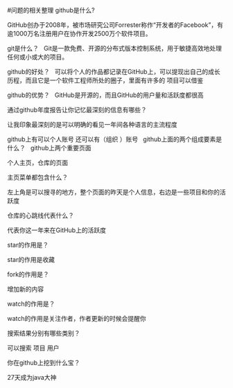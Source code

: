 #问题的相关整理
github是什么?

GitHub创办于2008年，被市场研究公司Forrester称作“开发者的Facebook”，有逾1000万名注册用户在协作开发2500万个软件项目。

git是什么？
 
Git是一款免费、开源的分布式版本控制系统，用于敏捷高效地处理任何或小或大的项目。

github的好处？
 
可以将个人的作品都记录在GitHub上，可以提现出自己的成长历程，而且它是一个软件工程师所处的圈子，里面有许多的
项目可以借鉴

github的优势？
 
GitHub是开源的，而且GitHub的用户量和活跃度都很高

通过github年度报告让你记忆最深刻的信息有哪些？

让我印象最深刻的是可以明确的看见一年间各种语言的主流程度

github上有可以个人账号 还可以有（组织 ）账号
 
github上面的两个组成要素是什么？
 
github上两个重要页面

个人主页，仓库的页面

主页菜单都包含什么？

左上角是可以搜寻的地方，整个页面的昨天是个人信息，右边是一些项目和你的活跃度

仓库的心跳线代表什么？

代表你这一年来在GitHub上的活跃度

star的作用是？

star的作用是收藏

fork的作用是？

增加新的内容

watch的作用是？

watch的作用是关注作者，作者更新的时候会提醒你

搜索结果分别有哪些类别？

可以搜索 项目 用户

你在github上挖到什么宝？

27天成为java大神
